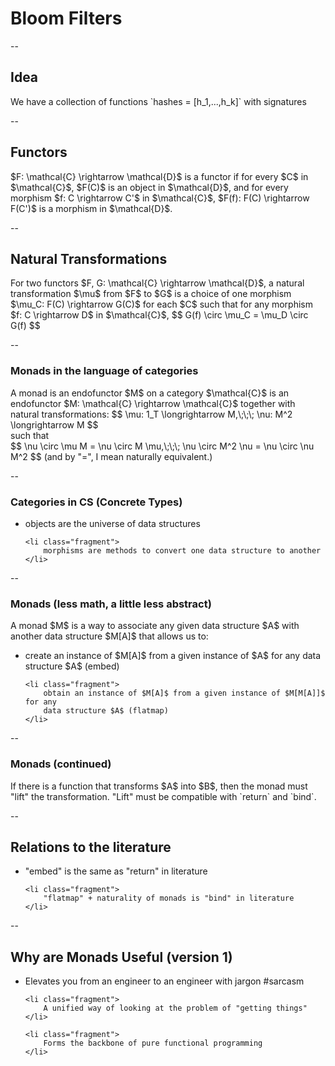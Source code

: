 # Bloom Filters

--

## Idea

<span class="fragment">
We have a collection of functions `hashes = [h_1,...,h_k]`
with signatures 
</span>

--

## Functors

<span class="fragment">
$F: \mathcal{C} \rightarrow \mathcal{D}$ is a functor if for
every $C$ in $\mathcal{C}$, $F(C)$ is an object in $\mathcal{D}$, and
for every morphism $f: C \rightarrow C'$ in $\mathcal{C}$,
$F(f): F(C) \rightarrow F(C')$ is a morphism in $\mathcal{D}$.
</span>

--

## Natural Transformations

<span class="fragment">
For two functors $F, G: \mathcal{C} \rightarrow \mathcal{D}$, a natural
transformation $\mu$ from $F$ to $G$ is a choice of one morphism
$\mu_C: F(C) \rightarrow G(C)$ for each $C$ such that for any morphism
$f: C \rightarrow D$ in $\mathcal{C}$,
$$
G(f) \circ \mu_C = \mu_D \circ G(f)
$$
</span>

--

### Monads in the language of categories

<span class="fragment">
A monad is an endofunctor $M$ on a category $\mathcal{C}$ is an
endofunctor $M: \mathcal{C} \rightarrow \mathcal{C}$ together with
natural transformations:
$$
\mu: 1_T \longrightarrow M,\;\;\; \nu: M^2 \longrightarrow M
$$
<br \>
such that
<br \>
$$
\nu \circ \mu M = \nu \circ M \mu,\;\;\; \nu \circ M^2 \nu = \nu \circ \nu M^2
$$
</span>

<span class="fragment">
(and by "=", I mean naturally equivalent.)
</span>

--

### Categories in CS (Concrete Types)

<ul>
    <li class="fragment">
        objects are the universe of data structures
    </li>

    <li class="fragment">
        morphisms are methods to convert one data structure to another
    </li>
</ul>

--

### Monads (less math, a little less abstract)

<span class="fragment">
A monad $M$ is a way to associate any given data structure $A$
with another data structure $M[A]$ that allows us to:
</span>

<ul>
    <li class="fragment">
        create an instance of $M[A]$ from a given instance of $A$ for any data
        structure $A$ (embed)
    </li>

    <li class="fragment">
        obtain an instance of $M[A]$ from a given instance of $M[M[A]]$ for any
        data structure $A$ (flatmap)
    </li>
</ul>

--

### Monads (continued)

<span class="fragment">
If there is a function that transforms $A$ into $B$, then
the monad must "lift" the transformation. "Lift" must be
compatible with `return` and `bind`.
</span>

--

## Relations to the literature

<ul>
    <li class="fragment">
        "embed" is the same as "return" in literature
    </li>

    <li class="fragment">
        "flatmap" + naturality of monads is "bind" in literature
    </li>
</ul>

--

## Why are Monads Useful (version 1)

<ul>
    <li class="fragment">
        Elevates you from an engineer to an engineer with jargon #sarcasm
    </li>

    <li class="fragment">
        A unified way of looking at the problem of "getting things"
    </li>

    <li class="fragment">
        Forms the backbone of pure functional programming
    </li>
</ul>